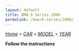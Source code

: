 ```yaml
---
layout: default
title: BMW 6 Series 2006
permalink: /bmw/6-series/2006/
---
```

[*Home*](/) > [*CAR*](/car/) > [*MODEL*](/car/model/) > [*YEAR*](/car/model/year/)

**Follow the instructions**